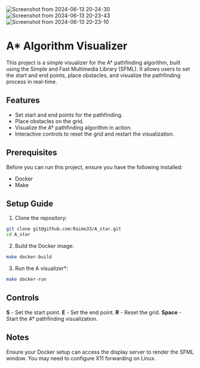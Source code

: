 ![Screenshot from 2024-06-13 20-24-30](https://github.com/Raimo33/A_star/assets/104778891/f390c443-c1d3-4622-8615-f9f304e8622d)
![Screenshot from 2024-06-13 20-23-43](https://github.com/Raimo33/A_star/assets/104778891/b0385ff0-dc20-46cd-a9bf-77551204d56e)
![Screenshot from 2024-06-13 20-23-10](https://github.com/Raimo33/A_star/assets/104778891/eb1ae8fa-58cd-46d0-8f2e-e5330b96e475)

# A* Algorithm Visualizer

This project is a simple visualizer for the A* pathfinding algorithm, built using the Simple and Fast Multimedia Library (SFML). It allows users to set the start and end points, place obstacles, and visualize the pathfinding process in real-time.

## Features

 - Set start and end points for the pathfinding.
 - Place obstacles on the grid.
 - Visualize the A* pathfinding algorithm in action. 
 - Interactive controls to reset the grid and restart the visualization.

## Prerequisites

   Before you can run this project, ensure you have the
   following installed:

 - Docker
 - Make

## Setup Guide

 1. Clone the repository:
```bash
git clone git@github.com:Raimo33/A_star.git
cd A_star
```
 2. Build the Docker image:
```bash
make docker-build
```
 3. Run the A visualizer*:
```bash
make docker-run
```
## Controls

**S** - Set the start point.
**E** - Set the end point.
**R** - Reset the grid.
**Space** - Start the A* pathfinding visualization.

## Notes

Ensure your Docker setup can access the display server to render the SFML window. You may need to configure X11 forwarding on Linux.
